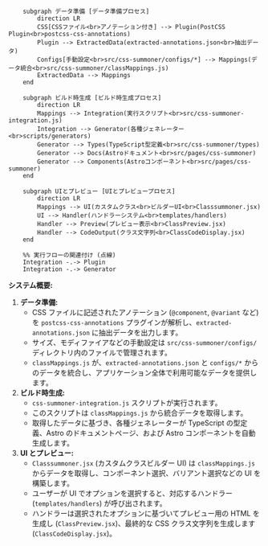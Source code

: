 
```graph TD
    subgraph データ準備 [データ準備プロセス]
        direction LR
        CSS[CSSファイル<br>アノテーション付き] --> Plugin(PostCSS Plugin<br>postcss-css-annotations)
        Plugin --> ExtractedData(extracted-annotations.json<br>抽出データ)
        Configs[手動設定<br>src/css-summoner/configs/*] --> Mappings(データ統合<br>src/css-summoner/classMappings.js)
        ExtractedData --> Mappings
    end

    subgraph ビルド時生成 [ビルド時生成プロセス]
        direction LR
        Mappings --> Integration(実行スクリプト<br>src/css-summoner-integration.js)
        Integration --> Generator(各種ジェネレーター<br>scripts/generators)
        Generator --> Types(TypeScript型定義<br>src/css-summoner/types)
        Generator --> Docs(Astroドキュメント<br>src/pages/css-summoner)
        Generator --> Components(Astroコンポーネント<br>src/pages/css-summoner)
    end

    subgraph UIとプレビュー [UIとプレビュープロセス]
        direction LR
        Mappings --> UI(カスタムクラス<br>ビルダーUI<br>Classsummoner.jsx)
        UI --> Handler(ハンドラーシステム<br>templates/handlers)
        Handler --> Preview(プレビュー表示<br>ClassPreview.jsx)
        Handler --> CodeOutput(クラス文字列<br>ClassCodeDisplay.jsx)
    end

    %% 実行フローの関連付け (点線)
    Integration -.-> Plugin
    Integration -.-> Generator

```

**システム概要:**

1.  **データ準備:**
    *   CSS ファイルに記述されたアノテーション (`@component`, `@variant` など) を `postcss-css-annotations` プラグインが解析し、`extracted-annotations.json` に抽出データを出力します。
    *   サイズ、モディファイアなどの手動設定は `src/css-summoner/configs/` ディレクトリ内のファイルで管理されます。
    *   `classMappings.js` が、`extracted-annotations.json` と `configs/*` からのデータを統合し、アプリケーション全体で利用可能なデータを提供します。
2.  **ビルド時生成:**
    *   `css-summoner-integration.js` スクリプトが実行されます。
    *   このスクリプトは `classMappings.js` から統合データを取得します。
    *   取得したデータに基づき、各種ジェネレーターが TypeScript の型定義、Astro のドキュメントページ、および Astro コンポーネントを自動生成します。
3.  **UI とプレビュー:**
    *   `Classsummoner.jsx` (カスタムクラスビルダー UI) は `classMappings.js` からデータを取得し、コンポーネント選択、バリアント選択などの UI を構築します。
    *   ユーザーが UI でオプションを選択すると、対応するハンドラー (`templates/handlers`) が呼び出されます。
    *   ハンドラーは選択されたオプションに基づいてプレビュー用の HTML を生成し (`ClassPreview.jsx`)、最終的な CSS クラス文字列を生成します (`ClassCodeDisplay.jsx`)。